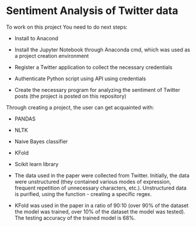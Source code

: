 # Sentiment Analysis of Twitter data

To work on this project You need to do next steps:

- Install to Anacond
- Install the Jupyter Notebook through Anaconda cmd, which was used as a project creation environment

- Register a Twitter application to collect the necessary credentials
- Authenticate Python script using API using credentials
- Create the necessary program for analyzing the sentiment of Twitter posts (the project is posted on this repository)

Through creating a project, the user can get acquainted with:
 - PANDAS
 - NLTK
 - Naive Bayes classifier
 - KFold
 - Scikit learn library

- The data used in the paper were collected from Twitter. Initially, the data were unstructured (they contained various modes of expression, frequent repetition of unnecessary characters, etc.). Unstructured data is purified, using the function - creating a specific regex.

- KFold was used in the paper in a ratio of 90:10 (over 90% of the dataset the model was trained, over 10% of the dataset the model was tested). The testing accuracy of the trained model is 68%.